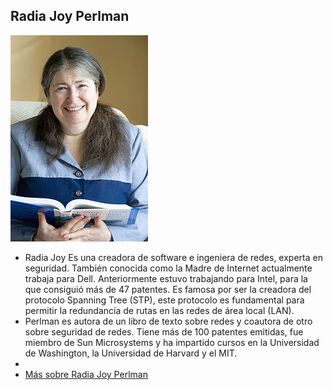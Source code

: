 ## Radia Joy Perlman
![image](radia.jpg)
-  Radia Joy Es una creadora de software e ingeniera de redes, experta en seguridad. También conocida como la Madre de Internet actualmente trabaja para Dell. Anteriormente estuvo trabajando para Intel, para la que consiguió más de 47 patentes.
Es famosa por ser la creadora del protocolo Spanning Tree (STP), este protocolo es fundamental para permitir la redundancia de rutas en las redes de área local (LAN).
 - Perlman es autora de un libro de texto sobre redes y coautora de otro sobre seguridad de redes. Tiene más de 100 patentes emitidas, fue miembro de Sun Microsystems y ha impartido cursos en la Universidad de Washington, la Universidad de Harvard y el MIT.
 - 
- [Más sobre Radia Joy Perlman](https://es.wikipedia.org/wiki/Radia_Perlman)
